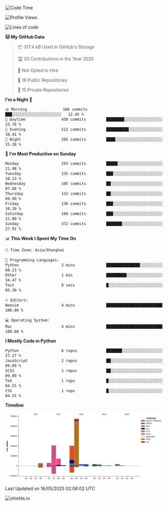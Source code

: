 <!--START_SECTION:waka-->
![Code Time](http://img.shields.io/badge/Code%20Time-434%20hrs%2053%20mins-blue)

![Profile Views](http://img.shields.io/badge/Profile%20Views-0-blue)

![Lines of code](https://img.shields.io/badge/From%20Hello%20World%20I%27ve%20Written-1.1%20million%20lines%20of%20code-blue)

**🐱 My GitHub Data** 

> 📦 317.4 kB Used in GitHub's Storage 
 > 
> 🏆 20 Contributions in the Year 2025
 > 
> 🚫 Not Opted to Hire
 > 
> 📜 18 Public Repositories 
 > 
> 🔑 15 Private Repositories 
 > 
**I'm a Night 🦉** 

```text
🌞 Morning                166 commits         ███░░░░░░░░░░░░░░░░░░░░░░   12.45 % 
🌆 Daytime                450 commits         ████████░░░░░░░░░░░░░░░░░   33.76 % 
🌃 Evening                512 commits         ██████████░░░░░░░░░░░░░░░   38.41 % 
🌙 Night                  205 commits         ████░░░░░░░░░░░░░░░░░░░░░   15.38 % 
```
📅 **I'm Most Productive on Sunday** 

```text
Monday                   293 commits         █████░░░░░░░░░░░░░░░░░░░░   21.98 % 
Tuesday                  135 commits         ███░░░░░░░░░░░░░░░░░░░░░░   10.13 % 
Wednesday                105 commits         ██░░░░░░░░░░░░░░░░░░░░░░░   07.88 % 
Thursday                 132 commits         ██░░░░░░░░░░░░░░░░░░░░░░░   09.90 % 
Friday                   136 commits         ███░░░░░░░░░░░░░░░░░░░░░░   10.20 % 
Saturday                 160 commits         ███░░░░░░░░░░░░░░░░░░░░░░   12.00 % 
Sunday                   372 commits         ███████░░░░░░░░░░░░░░░░░░   27.91 % 
```


📊 **This Week I Spent My Time On** 

```text
🕑︎ Time Zone: Asia/Shanghai

💬 Programming Languages: 
Python                   2 mins              ███████████████░░░░░░░░░░   60.23 % 
Other                    1 min               █████████░░░░░░░░░░░░░░░░   34.47 % 
Text                     0 secs              █░░░░░░░░░░░░░░░░░░░░░░░░   05.30 % 

🔥 Editors: 
Neovim                   4 mins              █████████████████████████   100.00 % 

💻 Operating System: 
Mac                      4 mins              █████████████████████████   100.00 % 
```

**I Mostly Code in Python** 

```text
Python                   6 repos             ███████░░░░░░░░░░░░░░░░░░   27.27 % 
JavaScript               2 repos             ██░░░░░░░░░░░░░░░░░░░░░░░   09.09 % 
SCSS                     2 repos             ██░░░░░░░░░░░░░░░░░░░░░░░   09.09 % 
TeX                      1 repo              █░░░░░░░░░░░░░░░░░░░░░░░░   04.55 % 
CSS                      1 repo              █░░░░░░░░░░░░░░░░░░░░░░░░   04.55 % 
```



**Timeline**

![Lines of Code chart](https://raw.githubusercontent.com/kopp4/kopp4/main/assets/bar_graph.png)


 Last Updated on 16/05/2025 02:06:02 UTC
<!--END_SECTION:waka-->
![shields.io](https://img.shields.io/github/commit-activity/w/kopp4/kopp4?color=g&label=abusing%20bot&style=flat-square)
